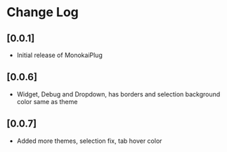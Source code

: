 # Change Log

## [0.0.1]
- Initial release of MonokaiPlug

## [0.0.6]
- Widget, Debug and Dropdown, has borders and selection background color same as theme

## [0.0.7]
- Added more themes, selection fix, tab hover color
